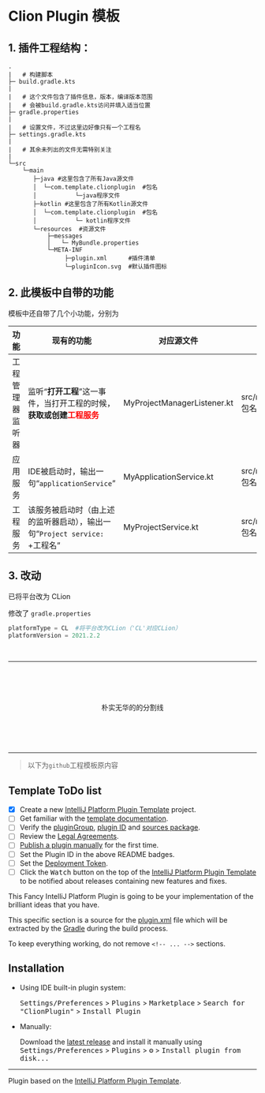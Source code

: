 # Clion Plugin 模板

## 1. 插件工程结构：

```shell
.
|   # 构建脚本
├─ build.gradle.kts
|
|   # 这个文件包含了插件信息，版本，编译版本范围
|   # 会被build.gradle.kts访问并填入适当位置
├─ gradle.properties  
|
|   # 设置文件，不过这里边好像只有一个工程名
├─ settings.gradle.kts
|
|   # 其余未列出的文件无需特别关注
|
└─src
    └─main
       ├─java #这里包含了所有Java源文件
       │  └─com.template.clionplugin  #包名
       │           └─java程序文件
       ├─kotlin #这里包含了所有Kotlin源文件
       │  └─com.template.clionplugin  #包名
       │           └─ kotlin程序文件
       └─resources  #资源文件
           ├─messages
           │   └─ MyBundle.properties
           └─META-INF
                ├─plugin.xml      #插件清单
                └─pluginIcon.svg  #默认插件图标
```

## 2. 此模板中自带的功能
模板中还自带了几个小功能，分别为

|功能|现有的功能|对应源文件|位置|
|---|---|---|---|
|工程管理器监听器|监听“**打开工程**”这一事件，当打开工程的时候，**获取或创建<font color=ff0000>工程服务</font>**|MyProjectManagerListener.kt|src/main/kotlin/包名/listeners/|
|应用服务|IDE被启动时，输出一句“`applicationService`”|MyApplicationService.kt|src/main/kotlin/包名/services/|
|工程服务|该服务被启动时（由上述的监听器启动），输出一句“`Project service: `+工程名”|MyProjectService.kt|src/main/kotlin/包名/services/|

## 3. 改动

已将平台改为 CLion

修改了 `gradle.properties`
```python
platformType = CL  #将平台改为CLion（'CL'对应CLion）
platformVersion = 2021.2.2 
```
<br>
<hr>
<br><br><br><br>
<center>朴实无华的的分割线</center>
<br><br><br><br>
<hr>

> 以下为`github`工程模板原内容

## Template ToDo list
- [x] Create a new [IntelliJ Platform Plugin Template][template] project.
- [ ] Get familiar with the [template documentation][template].
- [ ] Verify the [pluginGroup](/gradle.properties), [plugin ID](/src/main/resources/META-INF/plugin.xml) and [sources package](/src/main/kotlin).
- [ ] Review the [Legal Agreements](https://plugins.jetbrains.com/docs/marketplace/legal-agreements.html).
- [ ] [Publish a plugin manually](https://plugins.jetbrains.com/docs/intellij/publishing-plugin.html?from=IJPluginTemplate) for the first time.
- [ ] Set the Plugin ID in the above README badges.
- [ ] Set the [Deployment Token](https://plugins.jetbrains.com/docs/marketplace/plugin-upload.html).
- [ ] Click the <kbd>Watch</kbd> button on the top of the [IntelliJ Platform Plugin Template][template] to be notified about releases containing new features and fixes.

<!-- Plugin description -->
This Fancy IntelliJ Platform Plugin is going to be your implementation of the brilliant ideas that you have.

This specific section is a source for the [plugin.xml](/src/main/resources/META-INF/plugin.xml) file which will be extracted by the [Gradle](/build.gradle.kts) during the build process.

To keep everything working, do not remove `<!-- ... -->` sections. 
<!-- Plugin description end -->

## Installation

- Using IDE built-in plugin system:
  
  <kbd>Settings/Preferences</kbd> > <kbd>Plugins</kbd> > <kbd>Marketplace</kbd> > <kbd>Search for "ClionPlugin"</kbd> >
  <kbd>Install Plugin</kbd>
  
- Manually:

  Download the [latest release](https://github.com/Augtons/ClionPlugin/releases/latest) and install it manually using
  <kbd>Settings/Preferences</kbd> > <kbd>Plugins</kbd> > <kbd>⚙️</kbd> > <kbd>Install plugin from disk...</kbd>


---
Plugin based on the [IntelliJ Platform Plugin Template][template].

[template]: https://github.com/JetBrains/intellij-platform-plugin-template
